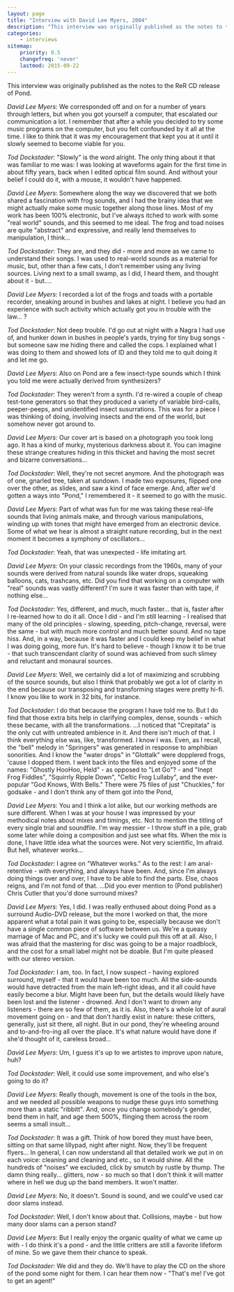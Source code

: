 ```yaml
---
layout: page
title: "Interview with David Lee Myers, 2004"
description: "This interview was originally published as the notes to the ReR CD release of Pond."
categories:
    - interviews
sitemap:
    priority: 0.5
    changefreq: 'never'
    lastmod: 2015-09-22
---
```


This interview was originally published as the notes to the ReR CD release of Pond.

*David Lee Myers*: We corresponded off and on for a number of years through letters, but when you got yourself a computer, that escalated our communication a lot. I remember that after a while you decided to try some music programs on the computer, but you felt confounded by it all at the time. I like to think that it was my encouragement that kept you at it until it slowly seemed to become viable for you.

*Tod Dockstader*: "Slowly" is the word alright. The only thing about it that was familiar to me was: I was looking at waveforms again for the first time in about fifty years, back when I edited optical film sound. And without your belief I could do it, with a mouse, it wouldn't have happened.

*David Lee Myers*: Somewhere along the way we discovered that we both shared a fascination with frog sounds, and I had the brainy idea that we might actually make some music together along those lines. Most of my work has been 100% electronic, but I've always itched to work with some "real world" sounds, and this seemed to me ideal. The frog and toad noises are quite "abstract" and expressive, and really lend themselves to manipulation, I think...

*Tod Dockstader*: They are, and they did - more and more as we came to understand their songs. I was used to real-world sounds as a material for music, but, other than a few cats, I don't remember using any living sources. Living next to a small swamp, as I did, I heard them, and thought about it - but....

*David Lee Myers*: I recorded a lot of the frogs and toads with a portable recorder, sneaking around in bushes and lakes at night. I believe you had an experience with such activity which actually got you in trouble with the law... ?

*Tod Dockstader*: Not deep trouble. I'd go out at night with a Nagra I had use of, and hunker down in bushes in people's yards, trying for tiny bug songs - but someone saw me hiding there and called the cops. I explained what I was doing to them and showed lots of ID and they told me to quit doing it and let me go.

*David Lee Myers*: Also on Pond are a few insect-type sounds which I think you told me were actually derived from synthesizers?

*Tod Dockstader*: They weren't from a synth. I'd re-wired a couple of cheap test-tone generators so that they produced a variety of variable bird-calls, peeper-peeps, and unidentified insect susurrations. This was for a piece I was thinking of doing, involving insects and the end of the world, but somehow never got around to.

*David Lee Myers*: Our cover art is based on a photograph you took long ago. It has a kind of murky, mysterious darkness about it. You can imagine these strange creatures hiding in this thicket and having the most secret and bizarre conversations...

*Tod Dockstader*: Well, they're not secret anymore. And the photograph was of one, gnarled tree, taken at sundown. I made two exposures, flipped one over the other, as slides, and saw a kind of face emerge. And, after we'd gotten a ways into "Pond," I remembered it - it seemed to go with the music.

*David Lee Myers*: Part of what was fun for me was taking these real-life sounds that living animals make, and through various manipulations, winding up with tones that might have emerged from an electronic device. Some of what we hear is almost a straight nature recording, but in the next moment it becomes a symphony of oscillators...

*Tod Dockstader*: Yeah, that was unexpected - life imitating art.

*David Lee Myers*: On your classic recordings from the 1960s, many of your sounds were derived from natural sounds like water drops, squeaking balloons, cats, trashcans, etc. Did you find that working on a computer with "real" sounds was vastly different? I'm sure it was faster than with tape, if nothing else...

*Tod Dockstader*: Yes, different, and much, much faster... that is, faster after I re-learned how to do it all. Once I did - and I'm still learning - I realised that many of the old principles - slowing, speeding, pitch-change, reversal, were the same - but with much more control and much better sound. And no tape hiss. And, in a way, because it was faster and I could keep my belief in what I was doing going, more fun. It's hard to believe - though I know it to be true - that such transcendant clarity of sound was achieved from such slimey and reluctant and monaural sources.

*David Lee Myers*: Well, we certainly did a lot of maximizing and scrubbing of the source sounds, but also I think that probably we got a lot of clarity in the end because our transposing and transforming stages were pretty hi-fi. I know you like to work in 32 bits, for instance.

*Tod Dockstader*: I do that because the program I have told me to. But I do find that those extra bits help in clarifying complex, dense, sounds - which these became, with all the transformations. ...I noticed that "Crepitata" is the only cut with untreated ambience in it. And there isn't much of that. I think everything else was, like, transformed. I know I was. Even, as I recall, the "bell" melody in "Springers" was generated in response to amphibian sonorities. And I know the "water drops" in "Glottalk" were dopplered frogs, 'cause I dopped them. I went back into the files and enjoyed some of the names: "Ghostly HooHoo, Held" - as opposed to "Let Go"? - and "Inept Frog Fiddles", "Squirrly Ripple Down", "Celtic Frog Lullaby", and the ever-popular "God Knows, With Bells." There were 75 files of just "Chuckles," for godsake - and I don't think any of them got into the Pond,

*David Lee Myers*: You and I think a lot alike, but our working methods are sure different. When I was at your house I was impressed by your methodical notes about mixes and timings, etc. Not to mention the titling of every single trial and soundfile. I'm way messier -  I throw stuff in a pile, grab some later while doing a composition and just see what fits. When the mix is done, I have little idea what the sources were. Not very scientific, Im afraid. But hell, whatever works...

*Tod Dockstader*: I agree on "Whatever works." As to the rest: I am anal-retentive - with everything, and always have been. And, since I'm always doing things over and over, I have to be able to find the parts. Else, chaos reigns, and I'm not fond of that. ...Did you ever mention to (Pond publisher) Chris Cutler that you'd done surround mixes?

*David Lee Myers*: Yes, I did. I was really enthused about doing Pond as a surround Audio-DVD release, but the more I worked on that, the more apparent what a total pain it was going to be, especially because we don't have a single common piece of software between us. We're a queasy marriage of Mac and PC, and it's lucky we could pull this off at all. Also, I was afraid that the mastering for disc was going to be a major roadblock, and the cost for a small label might not be doable. But I'm quite pleased with our stereo version.

*Tod Dockstader*: I am, too. In fact, I now suspect - having explored surround, myself - that it would have been too much. All the side-sounds would have detracted from the main left-right ideas, and it all could have easily become a blur. Might have been fun, but the details would likely have been lost and the listener - drowned. And I don't want to drown any listeners - there are so few of them, as it is. Also, there's a whole lot of aural movement going on - and that don't hardly exist in nature: these critters, generally, just sit there, all night. But in our pond, they're wheeling around and to-and-fro-ing all over the place. It's what nature would have done if she'd thought of it, careless broad...

*David Lee Myers*: Um, I guess it's up to we artistes to improve upon nature, huh?

*Tod Dockstader*: Well, it could use some improvement, and who else's going to do it?

*David Lee Myers*: Really though, movement is one of the tools in the box, and we needed all possible weapons to nudge these guys into something more than a static "ribbitt". And, once you change somebody's gender, bend them in half, and age them 500%, flinging them across the room seems a small insult...

*Tod Dockstader*: It was a gift. Think of how bored they must have been, sitting on that same lillypad, night after night. Now, they'll be frequent flyers... In general, I can now understand all that detailed work we put in on each voice: cleaning and cleaning and etc., so it would shine. All the hundreds of "noises" we excluded, click by smutch by rustle by thump. The damn thing really... glitters, now - so much so that I don't think it will matter where in hell we dug up the band members. It won't matter.

*David Lee Myers*: No, it doesn't. Sound is sound, and we could've used car door slams instead.

*Tod Dockstader*: Well, I don't know about that. Collisions, maybe - but how many door slams can a person stand?

*David Lee Myers*: But I really enjoy the organic quality of what we came up with - I do think it's a pond - and the little critters are still a favorite lifeform of mine. So we gave them their chance to speak.

*Tod Dockstader*: We did and they do. We'll have to play the CD on the shore of the pond some night for them. I can hear them now - "That's me! I've got to get an agent!"

